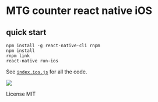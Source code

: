 # MTG counter react native iOS

## quick start

    npm install -g react-native-cli rnpm
    npm install
    rnpm link
    react-native run-ios

See [`index.ios.js`](index.ios.js) for all the code.

![](https://s3.amazonaws.com/f.cl.ly/items/3c0G3u2W411k0P1h2Z1x/Screen%20Recording%202016-05-15%20at%2003.25%20PM.gif)


License MIT
